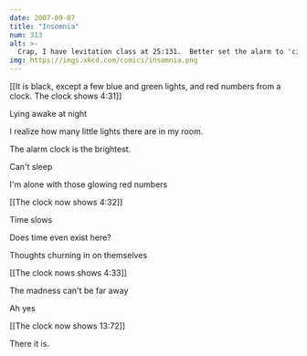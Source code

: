 ```yaml
---
date: 2007-09-07
title: "Insomnia"
num: 313
alt: >-
  Crap, I have levitation class at 25:131.  Better set the alarm to 'cinnamon'.
img: https://imgs.xkcd.com/comics/insomnia.png
---
```

[[It is black, except a few blue and green lights, and red numbers from a clock. The clock shows 4:31]]

Lying awake at night

I realize how many little lights there are in my room.

The alarm clock is the brightest.

Can't sleep

I'm alone with those glowing red numbers

[[The clock now shows 4:32]]

Time slows

Does time even exist here?

Thoughts churning in on themselves

[[The clock nows shows 4:33]]

The madness can't be far away

Ah yes

[[The clock now shows 13:72]]

There it is.

